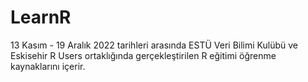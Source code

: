 # LearnR
13 Kasım - 19 Aralık 2022 tarihleri arasında ESTÜ Veri Bilimi Kulübü ve Eskisehir R Users ortaklığında gerçekleştirilen R eğitimi öğrenme kaynaklarını içerir.
